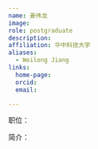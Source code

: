 ```yaml
---
name: 姜伟龙
image: 
role: postgraduate
description: 
affiliation: 华中科技大学
aliases:
  - Weilong Jiang
links:
  home-page: 
  orcid: 
  email: 

---
```


职位：

简介：
